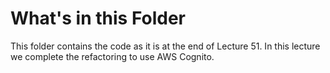 # What's in this Folder

This folder contains the code as it is at the end of Lecture 51. In this lecture we complete the refactoring to use AWS Cognito.

